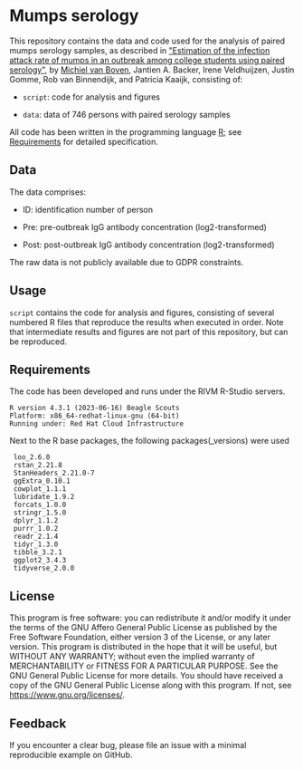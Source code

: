 # Mumps serology

This repository contains the data and code used for the analysis of paired mumps serology samples, as described in ["Estimation of the infection attack rate of mumps in an outbreak among college students using paired serology"](https://placeholder), by [Michiel van Boven](mailto:michiel.van.boven@rivm.nl), Jantien A. Backer, Irene Veldhuijzen, Justin Gomme, Rob van Binnendijk, and Patricia Kaaijk, consisting of:

* `script`: code for analysis and figures

* `data`: data of 746 persons with paired serology samples

All code has been written in the programming language [R](https://www.r-project.org/about.html); see [Requirements](#requirements) for detailed specification.

## Data

The data comprises:

* ID: identification number of person

* Pre: pre-outbreak IgG antibody concentration (log2-transformed)

* Post: post-outbreak IgG antibody concentration (log2-transformed)

The raw data is not publicly available due to GDPR constraints.


## Usage

`script` contains the code for analysis and figures, consisting of several numbered R files that reproduce the results when executed in order. Note that intermediate results and figures are not part of this repository, but can be reproduced.


## <a name = "requirements"></a> Requirements

The code has been developed and runs under the RIVM R-Studio servers.

```
R version 4.3.1 (2023-06-16) Beagle Scouts
Platform: x86_64-redhat-linux-gnu (64-bit)
Running under: Red Hat Cloud Infrastructure
```

Next to the R base packages, the following packages(_versions) were used

```
 loo_2.6.0
 rstan_2.21.8
 StanHeaders_2.21.0-7
 ggExtra_0.10.1  
 cowplot_1.1.1   
 lubridate_1.9.2 
 forcats_1.0.0   
 stringr_1.5.0   
 dplyr_1.1.2     
 purrr_1.0.2     
 readr_2.1.4    
 tidyr_1.3.0     
 tibble_3.2.1    
 ggplot2_3.4.3   
 tidyverse_2.0.0
```

## License

This program is free software: you can redistribute it and/or modify it under the terms of the GNU Affero General Public License as published by the Free Software Foundation, either version 3 of the License, or any later version. This program is distributed in the hope that it will be useful, but WITHOUT ANY WARRANTY; without even the implied warranty of MERCHANTABILITY or FITNESS FOR A PARTICULAR PURPOSE. See the GNU General Public License for more details. You should have received a copy of the GNU General Public License along with this program. If not, see <https://www.gnu.org/licenses/>.

## Feedback

If you encounter a clear bug, please file an issue with a minimal reproducible example on GitHub.

